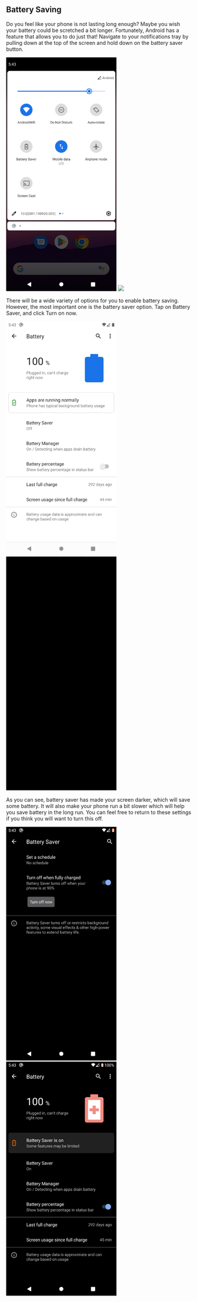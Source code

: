 ## Battery Saving

Do you feel like your phone is not lasting long enough? Maybe you wish your battery could be scretched a bit longer. Fortunately, Android has a feature that allows you to do just that! Navigate to your notifications tray by pulling down at the top of the screen and hold down on the battery saver button.

<img src="notiftray.png" width="300">
<img src="battsaver.gif" width="300">

There will be a wide variety of options for you to enable battery saving. However, the most important one is the battery saver option. Tap on Battery Saver, and click Turn on now.

<img src="batteryapp.png" width="300">
<img src="turnonbattsaver.gif" width="300">

As you can see, battery saver has made your screen darker, which will save some battery. It will also make your phone run a bit slower which will help you save battery in the long run. You can feel free to return to these settings if you think you will want to turn this off.

<img src="batterysaveron.png" width="300">
<img src="batterysaveon2.png" width="300">